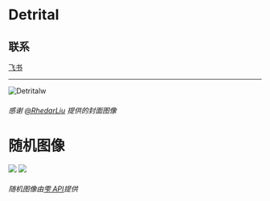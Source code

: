 # Detrital

## 联系
[飞书](https://www.feishu.cn/invitation/page/add_contact/?token=119vd34e-217d-439c-bcbf-3d5e73267f0a)

***

![Detritalw](https://z3.ax1x.com/2021/11/20/IqqQIg.jpg)  
###### 感谢 [@RhedarLiu](https://github.com/RhedarLiu) 提供的封面图像

# 随机图像

![](https://api.imlazy.ink/img-phone)
![](https://api.imlazy.ink/img)

###### 随机图像由[雫 API](https://api.imlazy.ink/ "https://api.imlazy.ink/→")提供